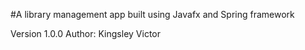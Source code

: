 #A library management app built using Javafx and Spring framework

Version 1.0.0
Author: Kingsley Victor